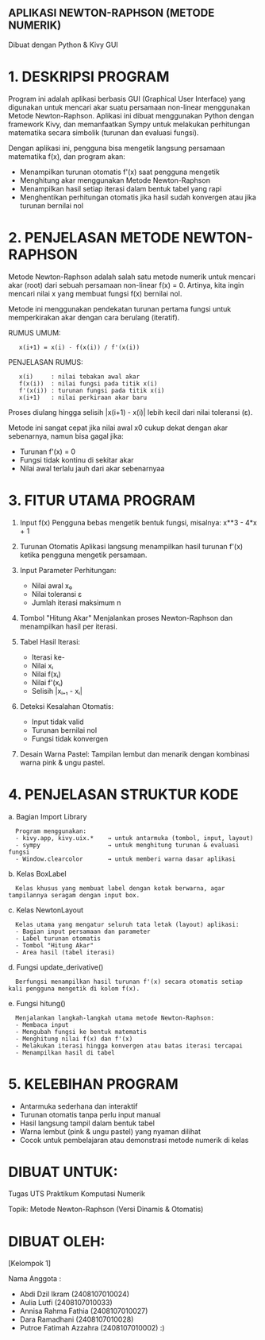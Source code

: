 ## APLIKASI NEWTON-RAPHSON (METODE NUMERIK) ##
Dibuat dengan Python & Kivy GUI


# 1. DESKRIPSI PROGRAM
   
   Program ini adalah aplikasi berbasis GUI (Graphical User Interface) yang digunakan untuk mencari akar suatu persamaan non-linear menggunakan Metode Newton-Raphson.
   Aplikasi ini dibuat menggunakan Python dengan framework Kivy, dan memanfaatkan Sympy untuk melakukan perhitungan matematika secara simbolik (turunan dan evaluasi fungsi).
   
   Dengan aplikasi ini, pengguna bisa mengetik langsung persamaan matematika f(x), dan program akan:
   -  Menampilkan turunan otomatis f'(x) saat pengguna mengetik
   -  Menghitung akar menggunakan Metode Newton-Raphson
   -  Menampilkan hasil setiap iterasi dalam bentuk tabel yang rapi
   -  Menghentikan perhitungan otomatis jika hasil sudah konvergen atau jika turunan bernilai nol


# 2. PENJELASAN METODE NEWTON-RAPHSON

   Metode Newton-Raphson adalah salah satu metode numerik untuk mencari akar (root) dari sebuah persamaan non-linear f(x) = 0.
   Artinya, kita ingin mencari nilai x yang membuat fungsi f(x) bernilai nol.

   Metode ini menggunakan pendekatan turunan pertama fungsi untuk memperkirakan akar dengan cara berulang (iteratif).

   RUMUS UMUM:

       x(i+1) = x(i) - f(x(i)) / f'(x(i))

   PENJELASAN RUMUS:

       x(i)     : nilai tebakan awal akar
       f(x(i))  : nilai fungsi pada titik x(i)
       f'(x(i)) : turunan fungsi pada titik x(i)
       x(i+1)   : nilai perkiraan akar baru

   Proses diulang hingga selisih |x(i+1) - x(i)| lebih kecil dari nilai toleransi (ε).

   Metode ini sangat cepat jika nilai awal x0 cukup dekat dengan akar sebenarnya, namun bisa gagal jika:
   - Turunan f'(x) = 0
   - Fungsi tidak kontinu di sekitar akar
   - Nilai awal terlalu jauh dari akar sebenarnyaa


# 3. FITUR UTAMA PROGRAM

   1. Input f(x)
      Pengguna bebas mengetik bentuk fungsi, misalnya:  x**3 - 4*x + 1

   2. Turunan Otomatis
      Aplikasi langsung menampilkan hasil turunan f'(x) ketika pengguna mengetik persamaan.

   3. Input Parameter Perhitungan:
      - Nilai awal x₀
      - Nilai toleransi ε
      - Jumlah iterasi maksimum n

   4. Tombol "Hitung Akar"
      Menjalankan proses Newton-Raphson dan menampilkan hasil per iterasi.

   5. Tabel Hasil Iterasi:
      - Iterasi ke-
      - Nilai xᵢ
      - Nilai f(xᵢ)
      - Nilai f'(xᵢ)
      - Selisih |xᵢ₊₁ - xᵢ|

   6. Deteksi Kesalahan Otomatis:
      - Input tidak valid
      - Turunan bernilai nol
      - Fungsi tidak konvergen

   7. Desain Warna Pastel:
      Tampilan lembut dan menarik dengan kombinasi warna pink & ungu pastel.


# 4. PENJELASAN STRUKTUR KODE

   a. Bagian Import Library
   
      Program menggunakan:
      - kivy.app, kivy.uix.*    → untuk antarmuka (tombol, input, layout)
      - sympy                   → untuk menghitung turunan & evaluasi fungsi
      - Window.clearcolor       → untuk memberi warna dasar aplikasi

   b. Kelas BoxLabel
   
      Kelas khusus yang membuat label dengan kotak berwarna, agar tampilannya seragam dengan input box.

   c. Kelas NewtonLayout
   
      Kelas utama yang mengatur seluruh tata letak (layout) aplikasi:
      - Bagian input persamaan dan parameter
      - Label turunan otomatis
      - Tombol "Hitung Akar"
      - Area hasil (tabel iterasi)

   d. Fungsi update_derivative()
   
      Berfungsi menampilkan hasil turunan f'(x) secara otomatis setiap kali pengguna mengetik di kolom f(x).

   e. Fungsi hitung()
   
      Menjalankan langkah-langkah utama metode Newton-Raphson:
      - Membaca input
      - Mengubah fungsi ke bentuk matematis
      - Menghitung nilai f(x) dan f'(x)
      - Melakukan iterasi hingga konvergen atau batas iterasi tercapai
      - Menampilkan hasil di tabel


# 5. KELEBIHAN PROGRAM

   - Antarmuka sederhana dan interaktif
   - Turunan otomatis tanpa perlu input manual
   - Hasil langsung tampil dalam bentuk tabel
   - Warna lembut (pink & ungu pastel) yang nyaman dilihat
   - Cocok untuk pembelajaran atau demonstrasi metode numerik di kelas


# DIBUAT UNTUK: 
   Tugas UTS Praktikum Komputasi Numerik
   
   Topik: Metode Newton-Raphson (Versi Dinamis & Otomatis)


# DIBUAT OLEH:
   [Kelompok 1]
 
Nama Anggota :
- Abdi Dzil Ikram (2408107010024)
- Aulia Lutfi (2408107010033)
- Annisa Rahma Fathia (2408107010027)
- Dara Ramadhani (2408107010028)
- Putroe Fatimah Azzahra (2408107010002)
:)
